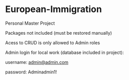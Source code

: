 # European-Immigration
 
 Personal Master Project
 
 Packages not included (must be restored manually)
 
 Acess to CRUD is only allowed to Admin roles
 
 Admin login for local work (database included in project): 
 
 username: admin@admin.com
 
 password: Adminadmin1!
